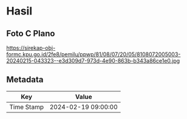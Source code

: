 # Hasil

## Foto C Plano

https://sirekap-obj-formc.kpu.go.id/2fe8/pemilu/ppwp/81/08/07/20/05/8108072005003-20240215-043323--e3d309d7-973d-4e90-863b-b343a86ce1e0.jpg


## Metadata

| Key        | Value               |
| ---------- | ------------------- |
| Time Stamp | 2024-02-19 09:00:00 |



